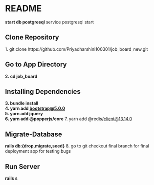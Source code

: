 # README
**start db postgresql**
service postgresql start
<h2>Clone Repository</h2>
1. git clone https://github.com/Priyadharshini100301/job_board_new.git
<h2>Go to App Directory</h2>
<b>2. cd job_board</b>
<h2>Installing Dependencies</h2>
 
<b>3. bundle install<br>
4. yarn add bootstrap@5.0.0 <br>
5. yarn add jquery  <br>
6. yarn add @popperjs/core</b>
7. yarn add @redis/client@13.14.0
<h2>Migrate-Database</h2>

<b>rails db:{drop,migrate,seed}</b>
8. go to git checkout final branch for final deployment app for testing bugs

<h2>Run Server</h2>
<b>rails s</b>

